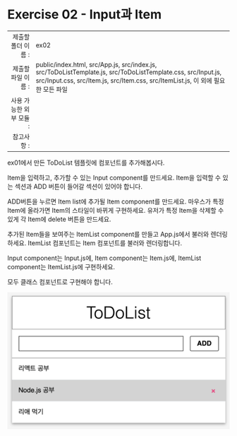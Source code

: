 # Exercise 02 - Input과 Item

|                      |                    |
| --------------------:| ------------------ |
|   제출할 폴더 이름 :     |  ex02              |
|   제출할 파일 이름 :     |  public/index.html, src/App.js, src/index.js, src/ToDoListTemplate.js, src/ToDoListTemplate.css, src/Input.js, src/Input.css, src/Item.js, src/Item.css, src/ItemList.js, 이 외에 필요한 모든 파일           |
|   사용 가능한 외부 모듈 : |                 |
|   참고사항 :           |                  |

ex01에서 만든 ToDoList 템플릿에 컴포넌트를 추가해봅시다.

Item을 입력하고, 추가할 수 있는 Input component를 만드세요.
Item을 입력할 수 있는 섹션과 ADD 버튼이 들어갈 섹션이 있어야 합니다.

ADD버튼을 누르면 Item list에 추가될 Item component를 만드세요.
마우스가 특정 Item에 올라가면 Item의 스타일이 바뀌게 구현하세요.
유저가 특정 Item을 삭제할 수 있게 각 Item에 delete 버튼을 만드세요.

추가된 Item들을 보여주는 ItemList component를 만들고 App.js에서 불러와 렌더링하세요.
ItemList 컴포넌트는 Item 컴포넌트를 불러와 렌더링합니다.

Input component는 Input.js에, Item component는 Item.js에, ItemList component는 ItemList.js에 구현하세요.

모두 클래스 컴포넌트로 구현해야 합니다.

![ex02](./ex02.png)
